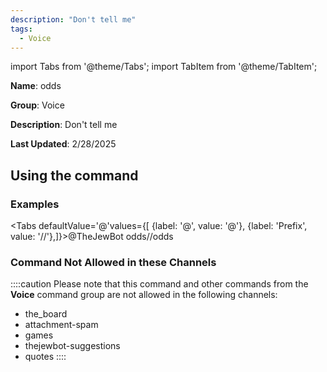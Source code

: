 ```yaml
---
description: "Don't tell me"
tags:
  - Voice
---
```

import Tabs from '@theme/Tabs';
import TabItem from '@theme/TabItem';

**Name**: odds

**Group**: Voice

**Description**: Don't tell me

**Last Updated**: 2/28/2025

## Using the command

### Examples
<Tabs defaultValue='@'values={[ {label: '@', value: '@'}, {label: 'Prefix', value: '//'},]}><TabItem value='@'>@TheJewBot odds</TabItem><TabItem value='//'>//odds</TabItem></Tabs>

### Command Not Allowed in these Channels
::::caution Please note that this command and other commands from the **Voice** command group are not allowed in the following channels:
- the_board
- attachment-spam
- games
- thejewbot-suggestions
- quotes
::::